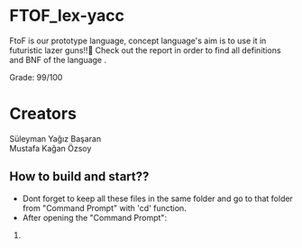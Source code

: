 # FTOF_lex-yacc
FtoF is our prototype language, concept language's aim is to use it in futuristic lazer guns!!🔫
Check out the report in order to find all definitions and BNF of the language .

Grade: 99/100

# Creators
Süleyman Yağız Başaran\
Mustafa Kağan Özsoy

## How to build and start??
* Dont forget to keep all these files in the same folder and go to that folder from "Command Prompt" with 'cd' function.
* After opening the "Command Prompt":
1. 
